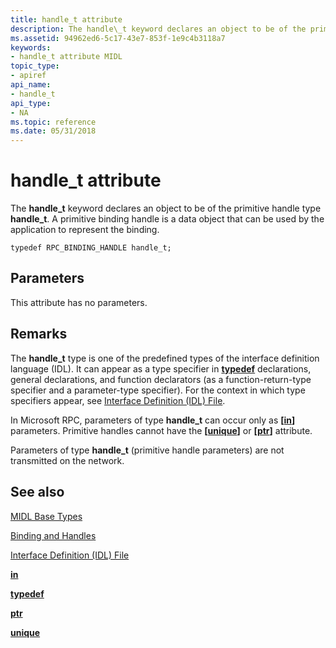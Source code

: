```yaml
---
title: handle_t attribute
description: The handle\_t keyword declares an object to be of the primitive handle type handle\_t. A primitive binding handle is a data object that can be used by the application to represent the binding.
ms.assetid: 94962ed6-5c17-43e7-853f-1e9c4b3118a7
keywords:
- handle_t attribute MIDL
topic_type:
- apiref
api_name:
- handle_t
api_type:
- NA
ms.topic: reference
ms.date: 05/31/2018
---
```


# handle\_t attribute

The **handle\_t** keyword declares an object to be of the primitive handle type **handle\_t**. A primitive binding handle is a data object that can be used by the application to represent the binding.

``` syntax
typedef RPC_BINDING_HANDLE handle_t;
```

## Parameters

This attribute has no parameters.

## Remarks

The **handle\_t** type is one of the predefined types of the interface definition language (IDL). It can appear as a type specifier in [**typedef**](typedef.md) declarations, general declarations, and function declarators (as a function-return-type specifier and a parameter-type specifier). For the context in which type specifiers appear, see [Interface Definition (IDL) File](interface-definition-idl-file.md).

In Microsoft RPC, parameters of type **handle\_t** can occur only as **\[**[**in**](in.md)**\]** parameters. Primitive handles cannot have the **\[**[**unique**](unique.md)**\]** or **\[**[**ptr**](ptr.md)**\]** attribute.

Parameters of type **handle\_t** (primitive handle parameters) are not transmitted on the network.

## See also

<dl> <dt>

[MIDL Base Types](midl-base-types.md)
</dt> <dt>

[Binding and Handles](/windows/desktop/Rpc/binding-and-handles)
</dt> <dt>

[Interface Definition (IDL) File](interface-definition-idl-file.md)
</dt> <dt>

[**in**](in.md)
</dt> <dt>

[**typedef**](typedef.md)
</dt> <dt>

[**ptr**](ptr.md)
</dt> <dt>

[**unique**](unique.md)
</dt> </dl>

 

 